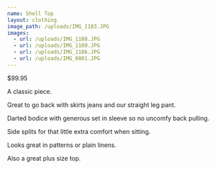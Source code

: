 ```yaml
---
name: Shell Top
layout: clothing
image_path: /uploads/IMG_1183.JPG
images:
  - url: /uploads/IMG_1188.JPG
  - url: /uploads/IMG_1189.JPG
  - url: /uploads/IMG_1186.JPG
  - url: /uploads/IMG_0801.JPG
---
```

$99.95

A classic piece.

Great to go back with skirts jeans and our straight leg pant.

Darted bodice with generous set in sleeve so no uncomfy back pulling.

Side splits for that little extra comfort when sitting.

Looks great in patterns or plain linens.

Also a great plus size top.

